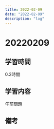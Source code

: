 ```yaml
---
title: 2022-02-09
date: "2022-02-09"
description: "log"
---
```


# 20220209

## 学習時間
0.2時間
## 学習内容
午前問題
## 備考
